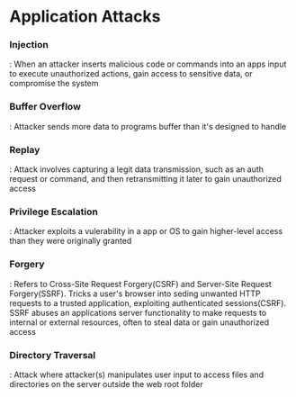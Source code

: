 # Application Attacks

### Injection
 : When an attacker inserts malicious code or commands into an apps input to execute unauthorized actions, gain access to sensitive data, or compromise the system


### Buffer Overflow
 : Attacker sends more data to programs buffer than it's designed to handle


### Replay
 : Attack involves capturing a legit data transmission, such as an auth request or command, and then retransmitting it later to gain unauthorized access


### Privilege Escalation
 : Attacker exploits a vulerability in a app or OS to gain higher-level access than they were originally granted


### Forgery 
 : Refers to Cross-Site Request Forgery(CSRF) and Server-Site Request Forgery(SSRF). Tricks a user's browser into seding unwanted HTTP requests to a trusted application, exploiting authenticated sessions(CSRF). SSRF abuses an applications server functionality to make requests to internal or external resources, often to steal data or gain unauthorized access


### Directory Traversal
 : Attack where attacker(s) manipulates user input to access files and directories on the server outside the web root folder